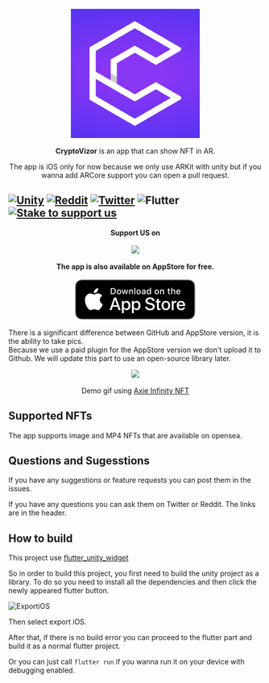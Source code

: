 <p align="center">
  <img src="readmeFiles/appLogo.png" width="256" height="256">
</p>

<p align="center"><b>CryptoVizor</b> is an app that can show NFT in AR.</p>

<p align="center">The app is iOS only for now because we only use ARKit with unity but if you wanna add ARCore support you can open a pull request.</p>

[![Unity](https://img.shields.io/badge/unity-%23000000.svg?style=for-the-badge&logo=unity&logoColor=white)](https://unity3d.com)
[![Reddit](https://img.shields.io/badge/Reddit-FF4500?style=for-the-badge&logo=reddit&logoColor=white)](https://www.reddit.com/user/CryptoVizor)
[![Twitter](https://img.shields.io/badge/CryptoVizorNFT-%231DA1F2.svg?style=for-the-badge&logo=Twitter&logoColor=white)](https://twitter.com/CryptoVizorNFT)
![Flutter](https://img.shields.io/badge/Flutter-%2302569B.svg?style=for-the-badge&logo=Flutter&logoColor=white)
[![Stake to support us](https://badge.devprotocol.xyz/0x3059bD281418179A83cAE3771b0dD6C47807EA3a/descriptive)](https://stakes.social/0x3059bD281418179A83cAE3771b0dD6C47807EA3a)
---

<p align="center">
  <b>Support US on</b>
  <br>
  <br>
  <a href="https://stakes.social/0x3059bD281418179A83cAE3771b0dD6C47807EA3a"><img width="179" src="https://user-images.githubusercontent.com/17464685/129601828-fd461e84-bee7-4293-8fd6-f9cd3692f8ad.png"></a>
</p>

<p align="center">
  <b>The app is also available on AppStore for free.</b>
  <br>
  <br>
  <a href="https://apps.apple.com/us/app/cryptovizor/id1529722418"><img src="readmeFiles/Download_on_the_App_Store_Badge_US-UK_RGB_blk_092917.svg"></a>
</p>

There is a significant difference between GitHub and AppStore version, it is the ability to take pics.  
Because we use a paid plugin for the AppStore version we don't upload it to Github. We will update this part to use an open-source library later.

<p align="center">
  <img src="readmeFiles/demo.gif">
  <p align="center">Demo gif using <a href="https://axieinfinity.com">Axie Infinity NFT</a></p>
</p>



## Supported NFTs

The app supports image and MP4 NFTs that are available on opensea.

## Questions and Sugesstions

If you have any suggestions or feature requests you can post them in the issues.

If you have any questions you can ask them on Twitter or Reddit. The links are in the header.

## How to build

This project use [flutter_unity_widget](https://github.com/juicycleff/flutter-unity-view-widget) 


So in order to build this project, you first need to build the unity project as a library.
To do so you need to install all the dependencies and then click the newly appeared flutter button.

<img width="214" alt="ExportiOS" src="https://user-images.githubusercontent.com/17464685/129600274-63598f83-e851-4141-afaa-988f6e4d1b4d.png">

Then select export iOS.

After that, if there is no build error you can proceed to the flutter part and build it as a normal flutter project.

Or you can just call `flutter run` if you wanna run it on your device with debugging enabled.




